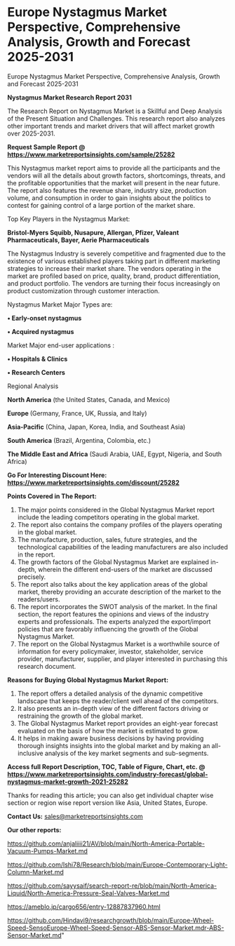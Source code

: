 # Europe Nystagmus Market Perspective, Comprehensive Analysis, Growth and Forecast 2025-2031
 Europe Nystagmus Market Perspective, Comprehensive Analysis, Growth and Forecast 2025-2031

<strong>Nystagmus Market Research Report 2031</strong>

The Research Report on Nystagmus Market is a Skillful and Deep Analysis of the Present Situation and Challenges. This research report also analyzes other important trends and market drivers that will affect market growth over 2025-2031.

<strong>Request Sample Report @ <a href=https://www.marketreportsinsights.com/sample/25282>https://www.marketreportsinsights.com/sample/25282</a></strong>

This Nystagmus market report aims to provide all the participants and the vendors will all the details about growth factors, shortcomings, threats, and the profitable opportunities that the market will present in the near future. The report also features the revenue share, industry size, production volume, and consumption in order to gain insights about the politics to contest for gaining control of a large portion of the market share.

Top Key Players in the Nystagmus Market:

<strong>Bristol-Myers Squibb, Nusapure, Allergan, Pfizer, Valeant Pharmaceuticals, Bayer, Aerie Pharmaceuticals</strong>

The Nystagmus Industry is severely competitive and fragmented due to the existence of various established players taking part in different marketing strategies to increase their market share. The vendors operating in the market are profiled based on price, quality, brand, product differentiation, and product portfolio. The vendors are turning their focus increasingly on product customization through customer interaction.

Nystagmus Market Major Types are:

<strong>• Early-onset nystagmus

• Acquired nystagmus</strong>

Market Major end-user applications :

<strong>• Hospitals & Clinics

• Research Centers</strong>

Regional Analysis

</u><strong><b>North America</b></strong> (the United States, Canada, and Mexico)

<strong><b>Europe </b></strong>(Germany, France, UK, Russia, and Italy)

<strong><b>Asia-Pacific</b></strong> (China, Japan, Korea, India, and Southeast Asia)

<strong><b>South America</b></strong> (Brazil, Argentina, Colombia, etc.)

<strong><b>The Middle East and Africa</b></strong> (Saudi Arabia, UAE, Egypt, Nigeria, and South Africa)

<strong>Go For Interesting Discount Here: <a href=https://www.marketreportsinsights.com/discount/25282>https://www.marketreportsinsights.com/discount/25282</a></strong>

<strong>Points Covered in The Report:</strong>
<ol>
  <li>The major points considered in the Global Nystagmus Market report include the leading competitors operating in the global market.</li>
  <li>The report also contains the company profiles of the players operating in the global market.</li>
  <li>The manufacture, production, sales, future strategies, and the technological capabilities of the leading manufacturers are also included in the report.</li>
  <li>The growth factors of the Global Nystagmus Market are explained in-depth, wherein the different end-users of the market are discussed precisely.</li>
  <li>The report also talks about the key application areas of the global market, thereby providing an accurate description of the market to the readers/users.</li>
  <li>The report incorporates the SWOT analysis of the market. In the final section, the report features the opinions and views of the industry experts and professionals. The experts analyzed the export/import policies that are favorably influencing the growth of the Global Nystagmus Market.</li>
  <li>The report on the Global Nystagmus Market is a worthwhile source of information for every policymaker, investor, stakeholder, service provider, manufacturer, supplier, and player interested in purchasing this research document.</li>
</ol>
<strong>Reasons for Buying Global Nystagmus Market Report:</strong>

<ol>
  <li>The report offers a detailed analysis of the dynamic competitive landscape that keeps the reader/client well ahead of the competitors.</li>
  <li>It also presents an in-depth view of the different factors driving or restraining the growth of the global market.</li>
  <li>The Global Nystagmus Market report provides an eight-year forecast evaluated on the basis of how the market is estimated to grow.</li>
  <li>It helps in making aware business decisions by having providing thorough insights insights into the global market and by making an all-inclusive analysis of the key market segments and sub-segments.</li>
</ol>
<strong>Access full Report Description, TOC, Table of Figure, Chart, etc. @ <a href=https://www.marketreportsinsights.com/industry-forecast/global-nystagmus-market-growth-2021-25282>https://www.marketreportsinsights.com/industry-forecast/global-nystagmus-market-growth-2021-25282</a></strong>


Thanks for reading this article; you can also get individual chapter wise section or region wise report version like Asia, United States, Europe.

<strong>Contact Us:</strong>
sales@marketreportsinsights.com

<strong>Our other reports:</strong>

<a href=https://github.com/anjaliiii21/AV/blob/main/North-America-Portable-Vacuum-Pumps-Market.md>https://github.com/anjaliiii21/AV/blob/main/North-America-Portable-Vacuum-Pumps-Market.md</a>

<a href=https://github.com/Ishi78/Research/blob/main/Europe-Contemporary-Light-Column-Market.md>https://github.com/Ishi78/Research/blob/main/Europe-Contemporary-Light-Column-Market.md</a>

<a href=https://github.com/sayysaif/search-report-re/blob/main/North-America-Liquid/North-America-Pressure-Seal-Valves-Market.md>https://github.com/sayysaif/search-report-re/blob/main/North-America-Liquid/North-America-Pressure-Seal-Valves-Market.md</a>

<a href=https://ameblo.jp/cargo656/entry-12887837960.html>https://ameblo.jp/cargo656/entry-12887837960.html</a>

<a href=https://github.com/Hindavi9/researchgrowth/blob/main/Europe-Wheel-Speed-SensoEurope-Wheel-Speed-Sensor-ABS-Sensor-Market.mdr-ABS-Sensor-Market.md>https://github.com/Hindavi9/researchgrowth/blob/main/Europe-Wheel-Speed-SensoEurope-Wheel-Speed-Sensor-ABS-Sensor-Market.mdr-ABS-Sensor-Market.md</a>"
